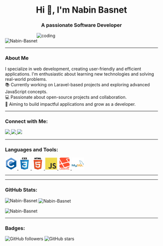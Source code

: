 <h1 align="center">Hi 👋, I'm Nabin Basnet</h1>
<h3 align="center">A passionate Software Developer</h3>

<img align="right" alt="coding" width="400" src="https://user-images.githubusercontent.com/55389276/140866485-8fb1c876-9a8f-4d6a-98dc-08c4981eaf70.gif">

<p align="left"> <img src="https://komarev.com/ghpvc/?username=Nabin-Basnet&label=Profile%20views&color=0e75b6&style=flat" alt="Nabin-Basnet" /> </p>

---

### About Me

I specialize in web development, creating user-friendly and efficient applications. I'm enthusiastic about learning new technologies and solving real-world problems.  
📚 Currently working on Laravel-based projects and exploring advanced JavaScript concepts.  
💻 Passionate about open-source projects and collaboration.  
🎯 Aiming to build impactful applications and grow as a developer.  

---

### Connect with Me:
<p align="left">
  <a href="https://github.com/Nabin-Basnet" target="_blank">
    <img src="https://img.icons8.com/ios-glyphs/30/github.png"/>
  </a>
  <a href="https://www.linkedin.com/in/nabin-basnet-866a76288/" target="_blank">
    <img src="https://img.icons8.com/ios-glyphs/30/linkedin.png"/>
  </a>
  <a href="https://twitter.com/Nabin-Basnet" target="_blank">
    <img src="https://img.icons8.com/ios-glyphs/30/twitter.png"/>
  </a>
</p>

---

### Languages and Tools:
<p align="left">
  <a href="https://www.cprogramming.com/" target="_blank" rel="noreferrer">
    <img src="https://raw.githubusercontent.com/devicons/devicon/master/icons/c/c-original.svg" alt="c" width="40" height="40"/>
  </a>
  <a href="https://www.w3schools.com/css/" target="_blank" rel="noreferrer">
    <img src="https://raw.githubusercontent.com/devicons/devicon/master/icons/css3/css3-original-wordmark.svg" alt="css3" width="40" height="40"/>
  </a>
  <a href="https://www.w3.org/html/" target="_blank" rel="noreferrer">
    <img src="https://raw.githubusercontent.com/devicons/devicon/master/icons/html5/html5-original-wordmark.svg" alt="html5" width="40" height="40"/>
  </a>
  <a href="https://www.javascript.com/" target="_blank" rel="noreferrer">
    <img src="https://raw.githubusercontent.com/devicons/devicon/master/icons/javascript/javascript-original.svg" alt="javascript" width="40" height="40"/>
  </a>
  <a href="https://laravel.com/" target="_blank" rel="noreferrer">
    <img src="https://raw.githubusercontent.com/devicons/devicon/master/icons/laravel/laravel-plain-wordmark.svg" alt="laravel" width="40" height="40"/>
  </a>
  <a href="https://www.mysql.com/" target="_blank" rel="noreferrer">
    <img src="https://raw.githubusercontent.com/devicons/devicon/master/icons/mysql/mysql-original-wordmark.svg" alt="mysql" width="40" height="40"/>
  </a>
</p>

---


---

### GitHub Stats:
<p>
  <img align="left" src="https://github-readme-stats.vercel.app/api/top-langs?username=Nabin-Basnet&show_icons=true&locale=en&layout=compact" alt="Nabin-Basnet" />
</p>

<p>
  &nbsp;<img align="center" src="https://github-readme-stats.vercel.app/api?username=Nabin-Basnet&show_icons=true&locale=en" alt="Nabin-Basnet" />
</p>

<p>
  <img align="center" src="https://github-readme-streak-stats.herokuapp.com/?user=Nabin-Basnet&" alt="Nabin-Basnet" />
</p>

---

### Badges:
![GitHub followers](https://img.shields.io/github/followers/Nabin-Basnet?label=Follow&style=social)
![GitHub stars](https://img.shields.io/github/stars/Nabin-Basnet?style=social)
